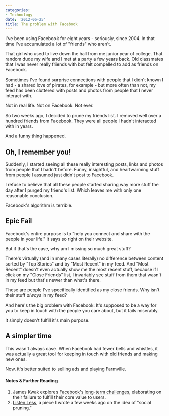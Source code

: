```yaml
---
categories:
- Technology
date: '2012-06-25'
title: The problem with Facebook
---
```


I've been using Facebook for eight years - seriously, since 2004. In that time I've accumulated a lot of "friends" who aren't.

That girl who used to live down the hall from me junior year of college. That random dude my wife and I met at a party a few years back. Old classmates that I was never really friends with but felt compelled to add as friends on Facebook.

Sometimes I've found surprise connections with people that I didn't known I had - a shared love of pirates, for example - but more often than not, my feed has been cluttered with posts and photos from people that I never interact with.

Not in real life. Not on Facebook. Not ever.

So two weeks ago, I decided to prune my friends list. I removed well over a hundred friends from Facebook. They were all people I hadn't interacted with in years.

And a funny thing happened.
<!--more-->
<h2>Oh, I remember you!</h2>

Suddenly, I started seeing all these really interesting posts, links and photos from people that I hadn't before. Funny, insightful, and heartwarming stuff from people I assumed just didn't post to Facebook.

I refuse to believe that all these people started sharing way more stuff the day after I purged my friend's list. Which leaves me with only one reasonable conclusion.

Facebook's algorithm is terrible.

<h2>Epic Fail</h2>

Facebook's entire purpose is to "help you connect and share with the people in your life." It says so right on their website.

But if that's the case, why am I missing so much great stuff?

There's virtually (and in many cases literally) no difference between content sorted by "Top Stories" and by "Most Recent" in my feed. And "Most Recent" doesn't even actually show me the most recent stuff, because if I click on my "Close Friends" list, I invariably see stuff from them that wasn't in my feed but that's newer than what's there.

These are people I've specifically identified as my close friends. Why isn't their stuff <em>always</em> in my feed?

And here's the big problem with Facebook: It's supposed to be a way for you to keep in touch with the people you care about, but it fails miserably.

It simply doesn't fulfill it's main purpose.

<h2>A simpler time</h2>

This wasn't always case. When Facebook had fewer bells and whistles, it was actually a great tool for keeping in touch with old friends and making new ones.

Now, it's better suited to selling ads and playing Farmville.

<h4>Notes & Further Reading</h4>

<ol>
<li>James Kwak explores <a href="http://baselinescenario.com/2012/06/04/facebooks-long-term-problem/">Facebook's long-term challenges</a>, elaborating on their failure to fulfill their core value to users.</li>
<li><a href="https://gomakethings.com/listen-less/">Listen Less</a>, a piece I wrote a few weeks ago on the idea of "social pruning."</li>
</ol>